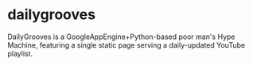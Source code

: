 dailygrooves
============

DailyGrooves is a GoogleAppEngine+Python-based poor man's Hype Machine, featuring a single static page serving a daily-updated YouTube playlist.
